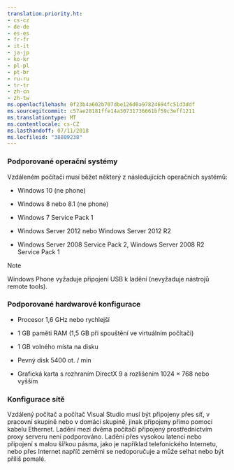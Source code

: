 ```yaml
---
translation.priority.ht:
- cs-cz
- de-de
- es-es
- fr-fr
- it-it
- ja-jp
- ko-kr
- pl-pl
- pt-br
- ru-ru
- tr-tr
- zh-cn
- zh-tw
ms.openlocfilehash: 0f23b4a602b707dbe126d0a97824694fc51d3ddf
ms.sourcegitcommit: c57ae28181ffe14a30731736661bf59c3eff1211
ms.translationtype: MT
ms.contentlocale: cs-CZ
ms.lasthandoff: 07/11/2018
ms.locfileid: "38809238"
---
```

### <a name="supported-operating-systems"></a>Podporované operační systémy  
Vzdáleném počítači musí běžet některý z následujících operačních systémů:  
  
-   Windows 10 (ne phone) 
  
-   Windows 8 nebo 8.1 (ne phone)
  
-   Windows 7 Service Pack 1  
  
-   Windows Server 2012 nebo Windows Server 2012 R2  
  
-   Windows Server 2008 Service Pack 2, Windows Server 2008 R2 Service Pack 1

> [!NOTE]
> Windows Phone vyžaduje připojení USB k ladění (nevyžaduje nástrojů remote tools).
  
### <a name="supported-hardware-configurations"></a>Podporované hardwarové konfigurace  
  
-   Procesor 1,6 GHz nebo rychlejší  
  
-   1 GB paměti RAM (1,5 GB při spouštění ve virtuálním počítači)  
  
-   1 GB volného místa na disku  
  
-   Pevný disk 5400 ot. / min  
  
-   Grafická karta s rozhraním DirectX 9 a rozlišením 1024 × 768 nebo vyšším  
  
### <a name="network-configuration"></a>Konfigurace sítě  
 Vzdálený počítač a počítač Visual Studio musí být připojeny přes síť, v pracovní skupině nebo v domácí skupině, jinak připojeny přímo pomocí kabelu Ethernet. Ladění mezi dvěma počítači připojený prostřednictvím proxy serveru není podporováno. Ladění přes vysokou latencí nebo připojení s malou šířkou pásma, jako je například telefonického Internetu, nebo přes Internet napříč zeměmi se nedoporučuje a může selhat nebo být příliš pomalé.